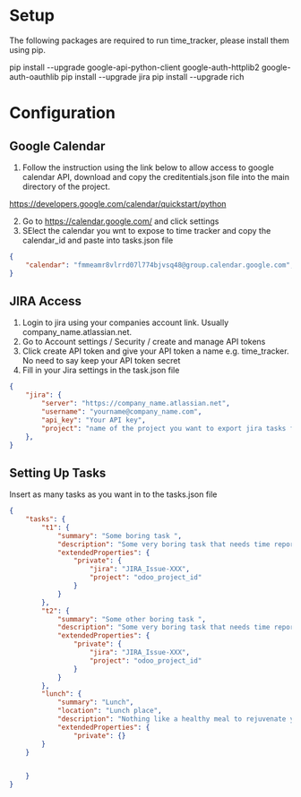 Setup
=====

The following packages are required to run time_tracker, please install them using pip.

pip install --upgrade google-api-python-client google-auth-httplib2 google-auth-oauthlib
pip install --upgrade jira
pip install --upgrade rich

Configuration
=============


Google Calendar
---------------

1.  Follow the instruction using the link below to allow access to google calendar API, download and copy the creditentials.json file into the main directory of the project. 

https://developers.google.com/calendar/quickstart/python

2. Go to https://calendar.google.com/ and click settings
3. SElect the calendar you wnt to expose to time tracker and copy the calendar_id and paste into tasks.json file

```json
{
    "calendar": "fmmeamr8vlrrd07l774bjvsq48@group.calendar.google.com",
}
```

JIRA Access
-----------

1. Login to jira using your companies account link. Usually company_name.atlassian.net.
2. Go to Account settings / Security / create and manage API tokens
3. Click create API token and give your API token a name e.g. time_tracker. No need to say keep your API token secret
4. Fill in your Jira settings in the task.json file
    
```json
{
    "jira": {
        "server": "https://company_name.atlassian.net",
        "username": "yourname@company_name.com",
        "api_key": "Your API key",
        "project": "name of the project you want to export jira tasks from"
    },
}
```

Setting Up Tasks
----------------

Insert as many tasks as you want in to the tasks.json file

```json
{
    "tasks": {
        "t1": {
            "summary": "Some boring task ",
            "description": "Some very boring task that needs time reporting",
            "extendedProperties": {
                "private": {
                    "jira": "JIRA_Issue-XXX",
                    "project": "odoo_project_id"                    
                }
            }
        },
        "t2": {
            "summary": "Some other boring task ",
            "description": "Some very boring task that needs time reporting",
            "extendedProperties": {
                "private": {
                    "jira": "JIRA_Issue-XXX",
                    "project": "odoo_project_id"                    
                }
            }
        },
        "lunch": {
            "summary": "Lunch",
            "location": "Lunch place",
            "description": "Nothing like a healthy meal to rejuvenate your body and soul :)",
            "extendedProperties": {
                "private": {}
        }
    }


    }
}
```
